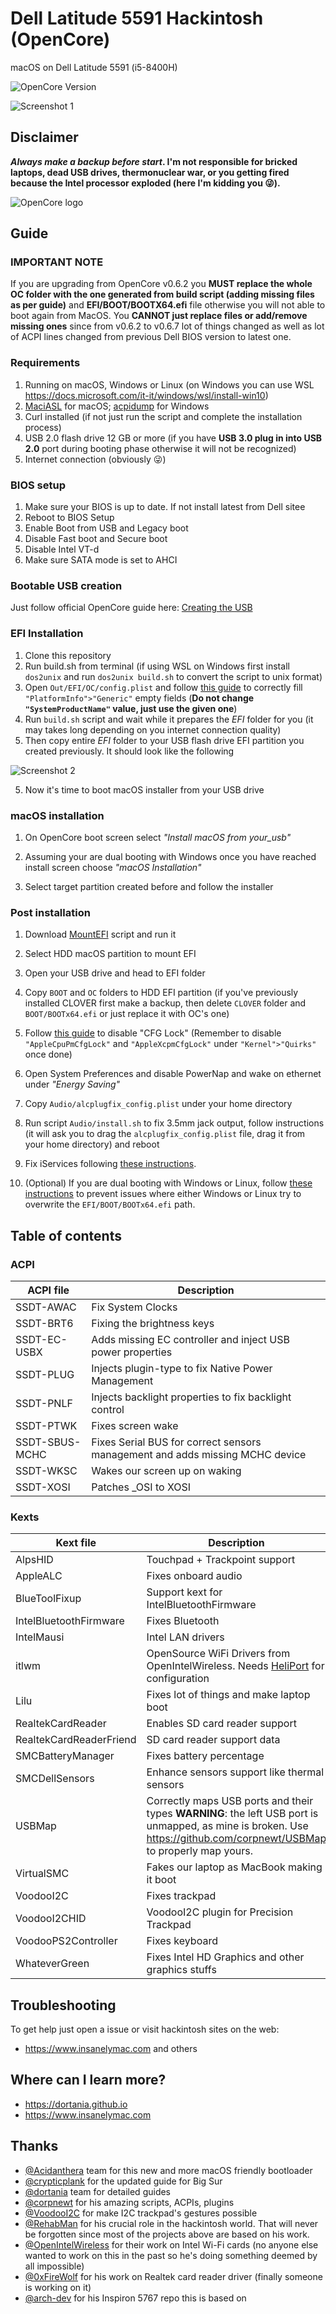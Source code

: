 
# Dell Latitude 5591 Hackintosh (OpenCore)
macOS on Dell Latitude 5591 (i5-8400H)

![OpenCore Version](https://img.shields.io/badge/opencore-v0.8.0-blue)

![Screenshot 1](../master/Pictures/neofetch.png?raw=true)

## Disclaimer
***Always make a backup before start*.
I'm not responsible for bricked laptops, dead USB drives, thermonuclear war, or you getting fired because the Intel processor exploded (here I'm kidding you :stuck_out_tongue_winking_eye:).**

![OpenCore logo](https://github.com/acidanthera/OpenCorePkg/blob/master/Docs/Logos/OpenCore_with_text_Small.png)

## Guide

### IMPORTANT NOTE
If you are upgrading from OpenCore v0.6.2 you **MUST replace the whole OC folder with the one generated from build script (adding missing files as per guide)** and **EFI/BOOT/BOOTX64.efi** file otherwise you will not able to boot again from MacOS. You **CANNOT just replace files or add/remove missing ones** since from v0.6.2 to v0.6.7 lot of things changed as well as lot of ACPI lines changed from previous Dell BIOS version to latest one.

### Requirements
1. Running on macOS, Windows or Linux (on Windows you can use WSL https://docs.microsoft.com/it-it/windows/wsl/install-win10)
2. [MaciASL](https://github.com/acidanthera/MaciASL/releases) for macOS; [acpidump](https://www.acpica.org/downloads) for Windows
3. Curl installed (if not just run the script and complete the installation process)
4. USB 2.0 flash drive 12 GB or more (if you have **USB 3.0 plug in into USB 2.0** port during booting phase otherwise it will not be recognized)
5. Internet connection (obviously :stuck_out_tongue_winking_eye:)

### BIOS setup
1. Make sure your BIOS is up to date. If not install latest from Dell sitee
2. Reboot to BIOS Setup
3. Enable Boot from USB and Legacy boot
4. Disable Fast boot and Secure boot
5. Disable Intel VT-d
6. Make sure SATA mode is set to AHCI

### Bootable USB creation
Just follow official OpenCore guide here: [Creating the USB](https://dortania.github.io/OpenCore-Install-Guide/installer-guide/)
    
### EFI Installation
1. Clone this repository
2. Run build.sh from terminal (if using WSL on Windows first install `dos2unix` and run `dos2unix build.sh` to convert the script to unix format)
3. Open `Out/EFI/OC/config.plist` and follow [this guide](https://dortania.github.io/OpenCore-Install-Guide/config-laptop.plist/coffee-lake.html#platforminfo) to correctly fill `"PlatformInfo">"Generic"` empty fields (**Do not change `"SystemProductName"` value, just use the given one**)
4. Run `build.sh` script and wait while it prepares the *EFI* folder for you (it may takes long depending on you internet connection quality)
5. Then copy entire *EFI* folder to your USB flash drive EFI partition you created previously. It should look like the following

![Screenshot 2](../master/Pictures/OC_screen.png?raw=true)

5. Now it's time to boot macOS installer from your USB drive

### macOS installation
1. On OpenCore boot screen select *"Install macOS from your_usb"*

2. Assuming your are dual booting with Windows once you have reached install screen choose *"macOS Installation"*

3. Select target partition created before and follow the installer

### Post installation
1. Download [MountEFI](https://github.com/corpnewt/MountEFI) script and run it

2. Select HDD macOS partition to mount EFI

3. Open your USB drive and head to EFI folder

4. Copy `BOOT` and `OC` folders to HDD EFI partition (if you've previously installed CLOVER first make a backup, then delete `CLOVER` folder and `BOOT/BOOTx64.efi` or just replace it with OC's one)

5. Follow [this guide](https://dortania.github.io/OpenCore-Post-Install/misc/msr-lock.html#checking-via-verifymsre2) to disable "CFG Lock" (Remember to disable `"AppleCpuPmCfgLock"` and `"AppleXcpmCfgLock"` under `"Kernel">"Quirks"` once done)
    
6. Open System Preferences and disable PowerNap and wake on ethernet under *"Energy Saving"*

7. Copy `Audio/alcplugfix_config.plist` under your home directory

8. Run script `Audio/install.sh` to fix 3.5mm jack output, follow instructions (it will ask you to drag the `alcplugfix_config.plist` file, drag it from your home directory) and reboot

9. Fix iServices following [these instructions](https://dortania.github.io/OpenCore-Post-Install/universal/iservices.html).

10. (Optional) If you are dual booting with Windows or Linux, follow [these instructions](https://dortania.github.io/OpenCore-Post-Install/multiboot/bootstrap.html#prerequisites) to prevent issues where either Windows or Linux try to overwrite the `EFI/BOOT/BOOTx64.efi` path.

## Table of contents
### ACPI

| ACPI file | Description |
| --- | --- |
| SSDT-AWAC | Fix System Clocks |
| SSDT-BRT6 | Fixing the brightness keys |
| SSDT-EC-USBX | Adds missing EC controller and inject USB power properties |
| SSDT-PLUG | Injects plugin-type to fix Native Power Management |
| SSDT-PNLF | Injects backlight properties to fix backlight control |
| SSDT-PTWK | Fixes screen wake |
| SSDT-SBUS-MCHC | Fixes Serial BUS for correct sensors management and adds missing MCHC device |
| SSDT-WKSC | Wakes our screen up on waking |
| SSDT-XOSI | Patches _OSI to XOSI |

### Kexts

| Kext file | Description |
| --- | --- |
| AlpsHID | Touchpad + Trackpoint support |
| AppleALC | Fixes onboard audio |
| BlueToolFixup | Support kext for IntelBluetoothFirmware |
| IntelBluetoothFirmware | Fixes Bluetooth |
| IntelMausi | Intel LAN drivers |
| itlwm | OpenSource WiFi Drivers from OpenIntelWireless. Needs [HeliPort](https://github.com/OpenIntelWireless/HeliPort) for configuration |
| Lilu | Fixes lot of things and make laptop boot |
| RealtekCardReader | Enables SD card reader support |
| RealtekCardReaderFriend | SD card reader support data |
| SMCBatteryManager | Fixes battery percentage |
| SMCDellSensors | Enhance sensors support like thermal sensors |
| USBMap | Correctly maps USB ports and their types **WARNING**: the left USB port is unmapped, as mine is broken. Use https://github.com/corpnewt/USBMap to properly map yours. |
| VirtualSMC | Fakes our laptop as MacBook making it boot |
| VoodooI2C | Fixes trackpad |
| VoodooI2CHID | VoodooI2C plugin for Precision Trackpad |
| VoodooPS2Controller | Fixes keyboard |
| WhateverGreen | Fixes Intel HD Graphics and other graphics stuffs |

## Troubleshooting
To get help just open a issue or visit hackintosh sites on the web:
- https://www.insanelymac.com
and others

## Where can I learn more?
- https://dortania.github.io
- https://www.insanelymac.com

## Thanks
- [@Acidanthera](https://github.com/acidanthera) team for this new and more macOS friendly bootloader
- [@crypticplank](https://github.com/crypticplank) for the updated guide for Big Sur
- [@dortania](https://github.com/dortania) team for detailed guides
- [@corpnewt](https://github.com/corpnewt) for his amazing scripts, ACPIs, plugins
- [@VoodooI2C](https://github.com/VoodooI2C) for make I2C trackpad's gestures possible
- [@RehabMan](https://github.com/RehabMan) for his crucial role in the hackintosh world. That will never be forgotten since most of the projects above are based on his work.
- [@OpenIntelWireless](https://github.com/OpenIntelWireless) for their work on Intel Wi-Fi cards (no anyone else wanted to work on this in the past so he's doing something deemed by all impossible)
- [@0xFireWolf](https://github.com/0xFireWolf) for his work on Realtek card reader driver (finally someone is working on it)
- [@arch-dev](https://github.com/arch-dev/) for his Inspiron 5767 repo this is based on